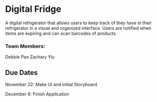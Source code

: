 # Digital Fridge

A digital refrigerator that allows users to keep track of they have in their refrigerator in a visual and organized interface. Users are notified when items are expiring and can scan barcodes of products.


### Team Members:
Debbie Pao
Zachary Yiu

## Due Dates
November 22: Make UI and initial Storyboard

December 6: Finish Application

